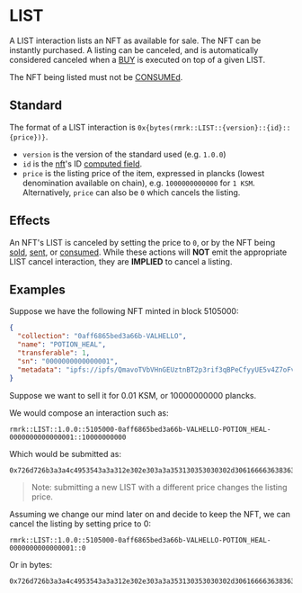 # LIST

A LIST interaction lists an NFT as available for sale. The NFT can be instantly purchased. A listing
can be canceled, and is automatically considered canceled when a [BUY](./buy.md) is executed on top
of a given LIST.

The NFT being listed must not be [CONSUMEd](consume.md).

## Standard

The format of a LIST interaction is `0x{bytes(rmrk::LIST::{version}::{id}::{price})}`.

- `version` is the version of the standard used (e.g. `1.0.0`)
- `id` is the [nft](../entity/nft.md)'s ID [computed field](../entity/nft.md/#computed-fields).
- `price` is the listing price of the item, expressed in plancks (lowest denomination available on
  chain), e.g. `1000000000000` for `1 KSM`. Alternatively, `price` can also be `0` which cancels the
  listing.

## Effects

An NFT's LIST is canceled by setting the price to `0`, or by the NFT being [sold](BUY.md),
[sent](SEND.md), or [consumed](CONSUME.md). While these actions will **NOT** emit the appropriate
LIST cancel interaction, they are **IMPLIED** to cancel a listing.

## Examples

Suppose we have the following NFT minted in block 5105000:

```json
{
  "collection": "0aff6865bed3a66b-VALHELLO",
  "name": "POTION_HEAL",
  "transferable": 1,
  "sn": "0000000000000001",
  "metadata": "ipfs://ipfs/QmavoTVbVHnGEUztnBT2p3rif3qBPeCfyyUE5v4Z7oFvs4"
}
```

Suppose we want to sell it for 0.01 KSM, or 10000000000 plancks.

We would compose an interaction such as:

```
rmrk::LIST::1.0.0::5105000-0aff6865bed3a66b-VALHELLO-POTION_HEAL-0000000000000001::10000000000
```

Which would be submitted as:

```
0x726d726b3a3a4c4953543a3a312e302e303a3a353130353030302d306166663638363562656433613636622d56414c48454c4c4f2d504f54494f4e5f4845414c2d303030303030303030303030303030313a3a3130303030303030303030
```

> Note: submitting a new LIST with a different price changes the listing price.

Assuming we change our mind later on and decide to keep the NFT, we can cancel the listing by
setting price to 0:

```
rmrk::LIST::1.0.0::5105000-0aff6865bed3a66b-VALHELLO-POTION_HEAL-0000000000000001::0
```

Or in bytes:

```
0x726d726b3a3a4c4953543a3a312e302e303a3a353130353030302d306166663638363562656433613636622d56414c48454c4c4f2d504f54494f4e5f4845414c2d303030303030303030303030303030313a3a300a
```
